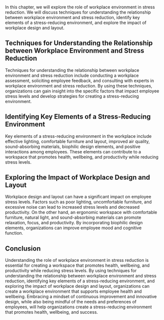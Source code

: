 
In this chapter, we will explore the role of workplace environment in stress reduction. We will discuss techniques for understanding the relationship between workplace environment and stress reduction, identify key elements of a stress-reducing environment, and explore the impact of workplace design and layout.

Techniques for Understanding the Relationship between Workplace Environment and Stress Reduction
------------------------------------------------------------------------------------------------

Techniques for understanding the relationship between workplace environment and stress reduction include conducting a workplace assessment, soliciting employee feedback, and consulting with experts in workplace environment and stress reduction. By using these techniques, organizations can gain insight into the specific factors that impact employee stress levels and develop strategies for creating a stress-reducing environment.

Identifying Key Elements of a Stress-Reducing Environment
---------------------------------------------------------

Key elements of a stress-reducing environment in the workplace include effective lighting, comfortable furniture and layout, improved air quality, sound-absorbing materials, biophilic design elements, and positive interactions among employees. These elements can contribute to a workspace that promotes health, wellbeing, and productivity while reducing stress levels.

Exploring the Impact of Workplace Design and Layout
---------------------------------------------------

Workplace design and layout can have a significant impact on employee stress levels. Factors such as poor lighting, uncomfortable furniture, and excessive noise can lead to increased stress levels and decreased productivity. On the other hand, an ergonomic workspace with comfortable furniture, natural light, and sound-absorbing materials can promote relaxation, focus, and productivity. By incorporating biophilic design elements, organizations can improve employee mood and cognitive function.

Conclusion
----------

Understanding the role of workplace environment in stress reduction is essential for creating a workspace that promotes health, wellbeing, and productivity while reducing stress levels. By using techniques for understanding the relationship between workplace environment and stress reduction, identifying key elements of a stress-reducing environment, and exploring the impact of workplace design and layout, organizations can create a workplace environment that supports employee health and wellbeing. Embracing a mindset of continuous improvement and innovative design, while also being mindful of the needs and preferences of employees, will help organizations create a stress-reducing environment that promotes health, wellbeing, and success.
